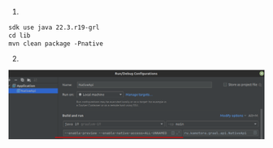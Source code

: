 1.
 ```shell
sdk use java 22.3.r19-grl
cd lib
mvn clean package -Pnative
```
2.
![image.png](.attachments/img.png)